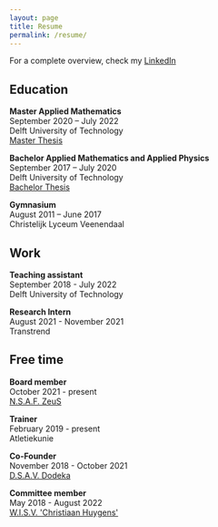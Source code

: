 ```yaml
---
layout: page
title: Resume
permalink: /resume/
---
```

For a complete overview, check my [LinkedIn](https://www.linkedin.com/in/jasper-rou/)

## Education
**Master Applied Mathematics** \
September 2020 – July 2022 \
Delft University of Technology\
[Master Thesis](https://repository.tudelft.nl/islandora/object/uuid%3A168411df-e00d-4ad2-9dee-0571cf226e18?collection=education)

**Bachelor Applied Mathematics and Applied Physics** \
September 2017 – July 2020 \
Delft University of Technology \
[Bachelor Thesis](https://repository.tudelft.nl/islandora/object/uuid%3A95b09b8a-d298-4a13-8543-aad8da3835fa?collection=education)

**Gymnasium** \
August 2011 – June 2017 \
Christelijk Lyceum Veenendaal

## Work
**Teaching assistant** \
September 2018 - July 2022 \
Delft University of Technology

**Research Intern** \
August 2021 - November 2021 \
Transtrend

## Free time
**Board member** \
October 2021 - present \
[N.S.A.F. ZeuS](http://www.studentenatletiek.nl/)

**Trainer** \
February 2019 - present \
Atletiekunie

**Co-Founder** \
November 2018 - October 2021 \
[D.S.A.V. Dodeka](https://dsavdodeka.nl/)

**Committee member** \
May 2018 - August 2022 \
[W.I.S.V. 'Christiaan Huygens'](https://ch.tudelft.nl/)
